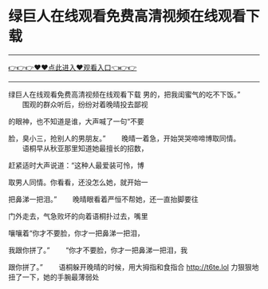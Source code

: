 # 绿巨人在线观看免费高清视频在线观看下载

<hr/><a href="https://github.com/sikiuc/genj/issues/1">👉👉👉♥♥点此进入♥观看入口👈👉👉</a><hr/>

绿巨人在线观看免费高清视频在线观看下载
男的，把我闺蜜气的吃不下饭。”
　　围观的群众听后，纷纷对着晚晴投去鄙视

的眼神，也不知道是谁，大声喊了一句“不要

脸，臭小三，抢别人的男朋友。”
　　晚晴一着急，开始哭哭啼啼博取同情。
　　语桐早从秋亚那里知道她最擅长的招数，

赶紧适时大声说道：“这种人最爱装可怜，博

取男人同情。你看看，还没怎么她，就开始一

把鼻涕一把泪。”
　　晚晴眼看着严恒不帮她，还一直抬脚要往

门外走去，气急败坏的向着语桐扑过去，嘴里

嚷嚷着“你才不要脸，你才一把鼻涕一把泪，

我跟你拼了。”
　　“你才不要脸，你才一把鼻涕一把泪，我

跟你拼了。”
　　语桐躲开晚晴的时候，用大拇指和食指合
http://t6te.lol
力狠狠地扭了一下，她的手腕最薄弱处
